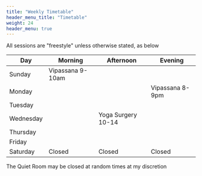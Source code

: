 ```yaml
---
title: "Weekly Timetable"
header_menu_title: "Timetable"
weight: 24
header_menu: true
---
```


All sessions are "freestyle" unless otherwise stated, as below

| Day       | Morning | Afternoon | Evening |
|-----------|---------|-----------|---------|
| Sunday    |Vipassana 9-10am         |           |         |
| Monday    |         |           |Vipassana 8-9pm         |
| Tuesday   |         |           |         |
| Wednesday |         |Yoga Surgery 10-14           |         |
| Thursday  |         |           |         |
| Friday    |         |           |         |
| Saturday  |   Closed      | Closed          | Closed         |


The Quiet Room may be closed at random times at my discretion
